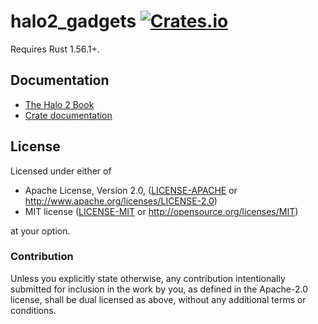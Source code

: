 # halo2_gadgets [![Crates.io](https://img.shields.io/crates/v/halo2_gadgets.svg)](https://crates.io/crates/halo2_gadgets) #

Requires Rust 1.56.1+.

## Documentation

- [The Halo 2 Book](https://zcash.github.io/halo2/)
- [Crate documentation](https://docs.rs/halo2_gadgets)

## License

Licensed under either of

 * Apache License, Version 2.0, ([LICENSE-APACHE](LICENSE-APACHE) or
   http://www.apache.org/licenses/LICENSE-2.0)
 * MIT license ([LICENSE-MIT](LICENSE-MIT) or http://opensource.org/licenses/MIT)

at your option.

### Contribution

Unless you explicitly state otherwise, any contribution intentionally
submitted for inclusion in the work by you, as defined in the Apache-2.0
license, shall be dual licensed as above, without any additional terms or
conditions.
